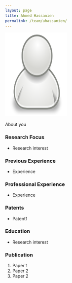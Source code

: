 ```yaml
---
layout: page
title: Ahmed Hassanien
permalink: /team/ahassanien/
---
```

![ahassanien](/team/ahassanien/small.png)


About you

### Research Focus
- Research interest 


### Previous Experience
- Experience


### Professional Experience
- Experience


### Patents
- Patent1


### Education
- Research interest 


### Publication 
1. Paper 1
2. Paper 2
3. Paper 2




